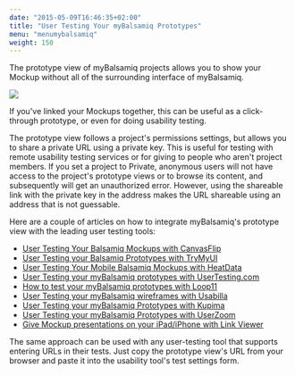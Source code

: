 ```yaml
---
date: "2015-05-09T16:46:35+02:00"
title: "User Testing Your myBalsamiq Prototypes"
menu: "menumybalsamiq"
weight: 150
---
```


The prototype view of myBalsamiq projects allows you to show your Mockup without all of the surrounding interface of myBalsamiq.

![](//media.balsamiq.com/img/support/docs/myb/launchprototype.png)

If you've linked your Mockups together, this can be useful as a click-through prototype, or even for doing usability testing.

The prototype view follows a project's permissions settings, but allows you to share a private URL using a private key. This is useful for testing with remote usability testing services or for giving to people who aren't project members. If you set a project to Private, anonymous users will not have access to the project's prototype views or to browse its content, and subsequently will get an unauthorized error. However, using the shareable link with the private key in the address makes the URL shareable using an address that is not guessable.

Here are a couple of articles on how to integrate myBalsamiq's prototype view with the leading user testing tools:

*   [User Testing Your Balsamiq Mockups with CanvasFlip](https://blogs.balsamiq.com/product/2016/06/21/canvasflip/)
*   [User Testing your Balsamiq Prototypes with TryMyUI](http://blogs.balsamiq.com/product/2015/11/02/trymyui/)
*   [User Testing Your Mobile Balsamiq Mockups with HeatData](http://blogs.balsamiq.com/product/2013/09/24/heatdata/)
*   [User Testing your myBalsamiq prototypes with UserTesting.com](http://blogs.balsamiq.com/product/2013/05/15/usertestingcom/)
*   [How to test your myBalsamiq prototypes with Loop11](http://blogs.balsamiq.com/product/2012/03/19/loop11/)
*   [User Testing your myBalsamiq wireframes with Usabilla](http://blogs.balsamiq.com/product/2012/03/14/usabilla/)
*   [User Testing your myBalsamiq Prototypes with Kupima](http://blogs.balsamiq.com/product/2012/04/06/kupima/)
*   [User Testing your myBalsamiq Prototypes with UserZoom](http://blogs.balsamiq.com/product/2012/06/22/userzoom/)
*   [Give Mockup presentations on your iPad/iPhone with Link Viewer](http://blogs.balsamiq.com/product/2012/10/31/linkviewer/)

The same approach can be used with any user-testing tool that supports entering URLs in their tests. Just copy the prototype view's URL from your browser and paste it into the usability tool's test settings form.